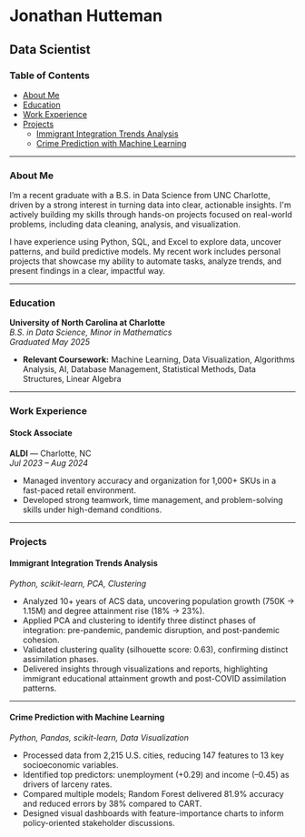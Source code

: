 # Jonathan Hutteman
## Data Scientist

### Table of Contents
- [About Me](#about-me)
- [Education](#education)
- [Work Experience](#work-experience)
- [Projects](#projects)
  - [Immigrant Integration Trends Analysis](#immigrant-integration-trends-analysis)
  - [Crime Prediction with Machine Learning](#crime-prediction-with-machine-learning)

---

### About Me

I’m a recent graduate with a B.S. in Data Science from UNC Charlotte, driven by a strong interest in turning data into clear, actionable insights. I'm actively building my skills through hands-on projects focused on real-world problems, including data cleaning, analysis, and visualization.

I have experience using Python, SQL, and Excel to explore data, uncover patterns, and build predictive models. My recent work includes personal projects that showcase my ability to automate tasks, analyze trends, and present findings in a clear, impactful way.

---

### Education

**University of North Carolina at Charlotte**  
*B.S. in Data Science, Minor in Mathematics*  
*Graduated May 2025*  

- **Relevant Coursework:** Machine Learning, Data Visualization, Algorithms Analysis, AI, Database Management, Statistical Methods, Data Structures, Linear Algebra  

---

### Work Experience

#### **Stock Associate**  
**ALDI** — Charlotte, NC  
*Jul 2023 – Aug 2024*  

- Managed inventory accuracy and organization for 1,000+ SKUs in a fast-paced retail environment.  
- Developed strong teamwork, time management, and problem-solving skills under high-demand conditions.  

---

### Projects

#### Immigrant Integration Trends Analysis  
*Python, scikit-learn, PCA, Clustering*  

- Analyzed 10+ years of ACS data, uncovering population growth (750K → 1.15M) and degree attainment rise (18% → 23%).  
- Applied PCA and clustering to identify three distinct phases of integration: pre-pandemic, pandemic disruption, and post-pandemic cohesion.  
- Validated clustering quality (silhouette score: 0.63), confirming distinct assimilation phases.  
- Delivered insights through visualizations and reports, highlighting immigrant educational attainment growth and post-COVID assimilation patterns.  

---

#### Crime Prediction with Machine Learning  
*Python, Pandas, scikit-learn, Data Visualization*  

- Processed data from 2,215 U.S. cities, reducing 147 features to 13 key socioeconomic variables.  
- Identified top predictors: unemployment (+0.29) and income (–0.45) as drivers of larceny rates.  
- Compared multiple models; Random Forest delivered 81.9% accuracy and reduced errors by 38% compared to CART.  
- Designed visual dashboards with feature-importance charts to inform policy-oriented stakeholder discussions.  
